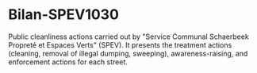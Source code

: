 # Bilan-SPEV1030
Public cleanliness actions carried out by "Service Communal Schaerbeek Propreté et Espaces Verts" (SPEV).  It presents the treatment actions (cleaning, removal of illegal dumping, sweeping), awareness-raising, and enforcement actions for each street.
